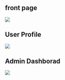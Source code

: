 <h2>front page </h2>

<img src ="https://user-images.githubusercontent.com/73092728/112444854-acd27e00-8d78-11eb-8a2d-dc78bb51d9d4.png" >

<h2> User Profile </h2>
<img src ="https://user-images.githubusercontent.com/73092728/112445158-089d0700-8d79-11eb-90ab-a9456384b0ac.png">

    
 <h2> Admin Dashborad </h2> 
<img src ="https://user-images.githubusercontent.com/73092728/112449004-29fff200-8d7d-11eb-931c-94ee0f36e4e3.png">






 
 
 

 



